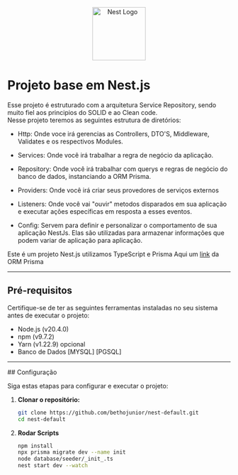 <p align="center" dir="auto">
  <a><img src="https://camo.githubusercontent.com/5f54c0817521724a2deae8dedf0c280a589fd0aa9bffd7f19fa6254bb52e996a/68747470733a2f2f6e6573746a732e636f6d2f696d672f6c6f676f2d736d616c6c2e737667" width="120" alt="Nest Logo" style="max-width: 100%;"></a>
</p>


# Projeto base em Nest.js

Esse projeto é estruturado com a arquitetura Service Repository, sendo muito fiel aos principios do SOLID e ao Clean code.
<br>
Nesse projeto teremos as seguintes estrutura de diretórios: 

- Http:
  Onde voce irá gerencias as Controllers, DTO'S, Middleware, Validates e os respectivos Modules.
  
- Services:
  Onde você irá trabalhar a regra de negócio da aplicação.
  
- Repository:
  Onde você irá trabalhar com querys e regras de negócio do banco de dados, instanciando a ORM Prisma.

- Providers:
  Onde você irá criar seus provedores de serviços externos

- Listeners:
  Onde você vai "ouvir" metodos disparados em sua aplicação e executar ações específicas em resposta a esses eventos.

- Config:
  Servem para definir e personalizar o comportamento de sua aplicação NestJs. Elas são utilizadas para armazenar informações que podem variar de aplicação para aplicação.


Este é um projeto Nest.js utilizamos TypeScript e Prisma
Aqui um <a href="https://www.prisma.io/docs/getting-started" target="_blank">link</a> da ORM Prisma

<hr>

## Pré-requisitos

Certifique-se de ter as seguintes ferramentas instaladas no seu sistema antes de executar o projeto:

- Node.js (v20.4.0)
- npm (v9.7.2)
- Yarn (v1.22.9) opcional
- Banco de Dados [MYSQL] [PGSQL]

<hr>
## Configuração

Siga estas etapas para configurar e executar o projeto:

1. **Clonar o repositório:**

   ```bash
   git clone https://github.com/bethojunior/nest-default.git
   cd nest-default

2. **Rodar Scripts**

    ```bash
   npm install
   npx prisma migrate dev --name init
   node database/seeder/_init_.ts
   nest start dev --watch



